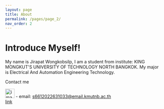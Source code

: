 ```yaml
---
layout: page
title: About
permalink: /pages/page_2/
nav_order: 2
---
```

# Introduce Myself! 


My name is Jirapat Wongkobsilp, I am a student from institute: KING MONGKUT'S UNIVERSITY OF TECHNOLOGY NORTH BANGKOK. My major is Electrical And Automation Engineering Technology.


                                                                                                                            
  Contact me

 <img width="30" height="30" alt="image" src="https://github.com/user-attachments/assets/0f1e134b-a133-40a5-a985-ac5950710181" /> - email: [s6612022631033@email.kmutnb.ac.th](s6612022631033@email.kmutnb.ac.th)   
  [link](https://github.com/JirapatBk/JirapatBk.github.io/actions)
  




